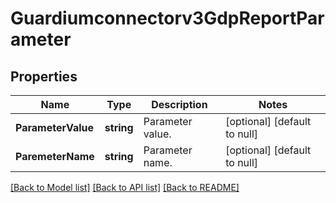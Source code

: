 # Guardiumconnectorv3GdpReportParameter

## Properties
Name | Type | Description | Notes
------------ | ------------- | ------------- | -------------
**ParameterValue** | **string** | Parameter value. | [optional] [default to null]
**ParemeterName** | **string** | Parameter name. | [optional] [default to null]

[[Back to Model list]](../README.md#documentation-for-models) [[Back to API list]](../README.md#documentation-for-api-endpoints) [[Back to README]](../README.md)


